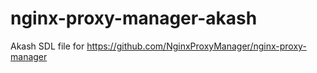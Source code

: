 # nginx-proxy-manager-akash

Akash SDL file for https://github.com/NginxProxyManager/nginx-proxy-manager
